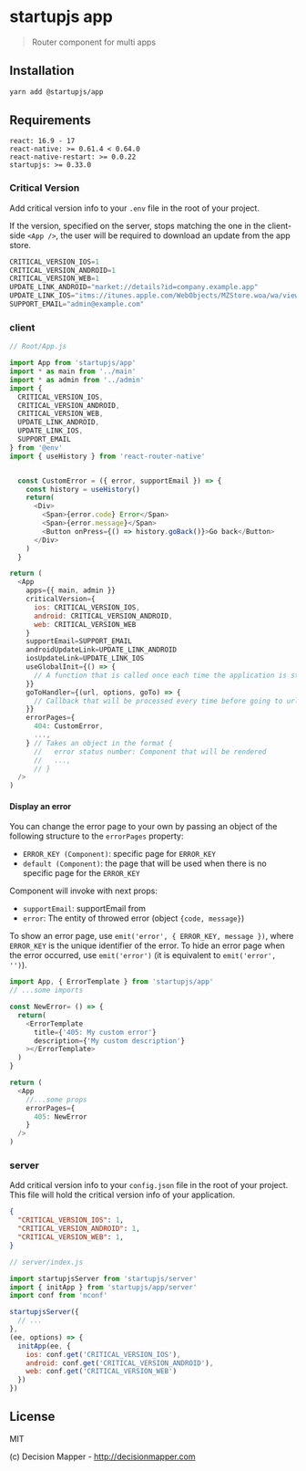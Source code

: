 # startupjs app
> Router component for multi apps

## Installation

```sh
yarn add @startupjs/app
```

## Requirements

```
react: 16.9 - 17
react-native: >= 0.61.4 < 0.64.0
react-native-restart: >= 0.0.22
startupjs: >= 0.33.0
```

### Critical Version

Add critical version info to your `.env` file in the root of your project.

If the version, specified on the server, stops matching the one in the client-side `<App />`, the user will be required to download an update from the app store.

```js
CRITICAL_VERSION_IOS=1
CRITICAL_VERSION_ANDROID=1
CRITICAL_VERSION_WEB=1
UPDATE_LINK_ANDROID="market://details?id=company.example.app"
UPDATE_LINK_IOS="itms://itunes.apple.com/WebObjects/MZStore.woa/wa/viewSoftware?id=0000000000&mt=8"
SUPPORT_EMAIL="admin@example.com"
```

### client

```js
// Root/App.js

import App from 'startupjs/app'
import * as main from '../main'
import * as admin from '../admin'
import {
  CRITICAL_VERSION_IOS,
  CRITICAL_VERSION_ANDROID,
  CRITICAL_VERSION_WEB,
  UPDATE_LINK_ANDROID,
  UPDATE_LINK_IOS,
  SUPPORT_EMAIL
} from '@env'
import { useHistory } from 'react-router-native'


  const CustomError = ({ error, supportEmail }) => {
    const history = useHistory()
    return(
      <Div>
        <Span>{error.code} Error</Span>
        <Span>{error.message}</Span>
        <Button onPress={() => history.goBack()}>Go back</Button>
      </Div>
    )
  }

return (
  <App
    apps={{ main, admin }}
    criticalVersion={
      ios: CRITICAL_VERSION_IOS,
      android: CRITICAL_VERSION_ANDROID,
      web: CRITICAL_VERSION_WEB
    }
    supportEmail=SUPPORT_EMAIL
    androidUpdateLink=UPDATE_LINK_ANDROID
    iosUpdateLink=UPDATE_LINK_IOS
    useGlobalInit={() => {
      // A function that is called once each time the application is started
    }}
    goToHandler={(url, options, goTo) => {
      // Callback that will be processed every time before going to url. You must pass the third argument `goTo`. You need to be sure to call goTo in your goTo handler with the final url.
    }}
    errorPages={
      404: CustomError,
      ...,
    } // Takes an object in the format {
      //   error status number: Component that will be rendered
      //   ...,
      // }
  />
)
```

#### Display an error
You can change the error page to your own by passing an object of the following structure to the `errorPages` property:
- `ERROR_KEY (Component)`: specific page for `ERROR_KEY`
- `default (Component)`: the page that will be used when there is no specific page for the `ERROR_KEY`

Component will invoke with next props:
- `supportEmail`: supportEmail from <App>
- `error`: The entity of throwed error (object `{code, message}`)

To show an error page, use `emit('error', { ERROR_KEY, message })`, where `ERROR_KEY` is the unique identifier of the error.
To hide an error page when the error occurred, use `emit('error')` (it is equivalent to `emit('error', '')`).

```js
import App, { ErrorTemplate } from 'startupjs/app'
// ...some imports

const NewError= () => {
  return(
    <ErrorTemplate
      title={'405: My custom error'}
      description={'My custom description'}
    ></ErrorTemplate>
  )
}

return (
  <App
    //...some props
    errorPages={
      405: NewError
    }
  />
)
```

### server
Add critical version info to your `config.json` file in the root of your project. This file will hold the critical version info of your application.

```json
{
  "CRITICAL_VERSION_IOS": 1,
  "CRITICAL_VERSION_ANDROID": 1,
  "CRITICAL_VERSION_WEB": 1,
}

```

```js
// server/index.js

import startupjsServer from 'startupjs/server'
import { initApp } from 'startupjs/app/server'
import conf from 'nconf'

startupjsServer({
  // ...
},
(ee, options) => {
  initApp(ee, {
    ios: conf.get('CRITICAL_VERSION_IOS'),
    android: conf.get('CRITICAL_VERSION_ANDROID'),
    web: conf.get('CRITICAL_VERSION_WEB')
  })
})
```

## License

MIT

(c) Decision Mapper - http://decisionmapper.com
